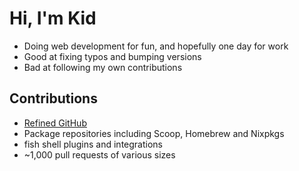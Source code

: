 # Hi, I'm Kid

- Doing web development for fun, and hopefully one day for work
- Good at fixing typos and bumping versions
- Bad at following my own contributions

## Contributions

- [Refined GitHub](https://github.com/refined-github/refined-github)
- Package repositories including Scoop, Homebrew and Nixpkgs
- fish shell plugins and integrations
- ~1,000 pull requests of various sizes
